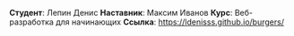 **Студент**: Лепин Денис
**Наставник**: Максим Иванов
**Курс**: Веб-разработка для начинающих 
**Ссылка**: https://ldenisss.github.io/burgers/
